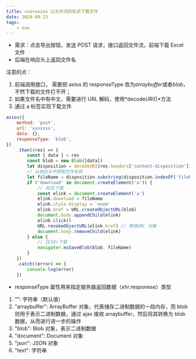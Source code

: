 ```yaml
---
title: vue+axios 以文件流的形式下载文件
date: 2020-09-23
tags:
    - Vue
---
```


-   需求：点击导出按钮，发送 POST 请求，接口返回文件流，前端下载 Excel 文件
-   后端在响应头上返回文件名

注意的点：

1. 前端调用接口， 需要把 axios 的 responseType 改为*arraybuffer*或者*blob*， 不然下载的文件打不开；
2. 如果文件名中有中文，需要进行 URL 解码，使用*decodeURI()*方法
3. 通过 a 标签实现下载文件

```js
axios({
    method: 'post',
    url: 'xxxxxxx',
    data: {},
    responseType: 'blob',
})
    .then((res) => {
        const { data } = res
        const blob = new Blob([data])
        let disposition = decodeURI(res.headers['content-disposition'])
        // 从响应头中获取文件名称
        let fileName = disposition.substring(disposition.indexOf('fileName=') + 9, disposition.length)
        if ('download' in document.createElement('a')) {
            // 非IE下载
            const elink = document.createElement('a')
            elink.download = fileName
            elink.style.display = 'none'
            elink.href = URL.createObjectURL(blob)
            document.body.appendChild(elink)
            elink.click()
            URL.revokeObjectURL(elink.href) // 释放URL 对象
            document.body.removeChild(elink)
        } else {
            // IE10+下载
            navigator.msSaveBlob(blob, fileName)
        }
    })
    .catch((error) => {
        console.log(error)
    })
```

-   responseType 属性用来指定服务器返回数据（xhr.responese）类型

1. "": 字符串（默认值）
2. "arraybuffer": ArrayBuffer 对象，代表储存二进制数据的一段内存，而 blob 则用于表示二进制数据，通过 ajax 接收 arraybuffer，然后将其转换为 blob 数据，从而进行进一步的操作
3. "blob": Blob 对象，表示二进制数据
4. "document": Document 对象
5. "json": JSON 对象
6. "text": 字符串
